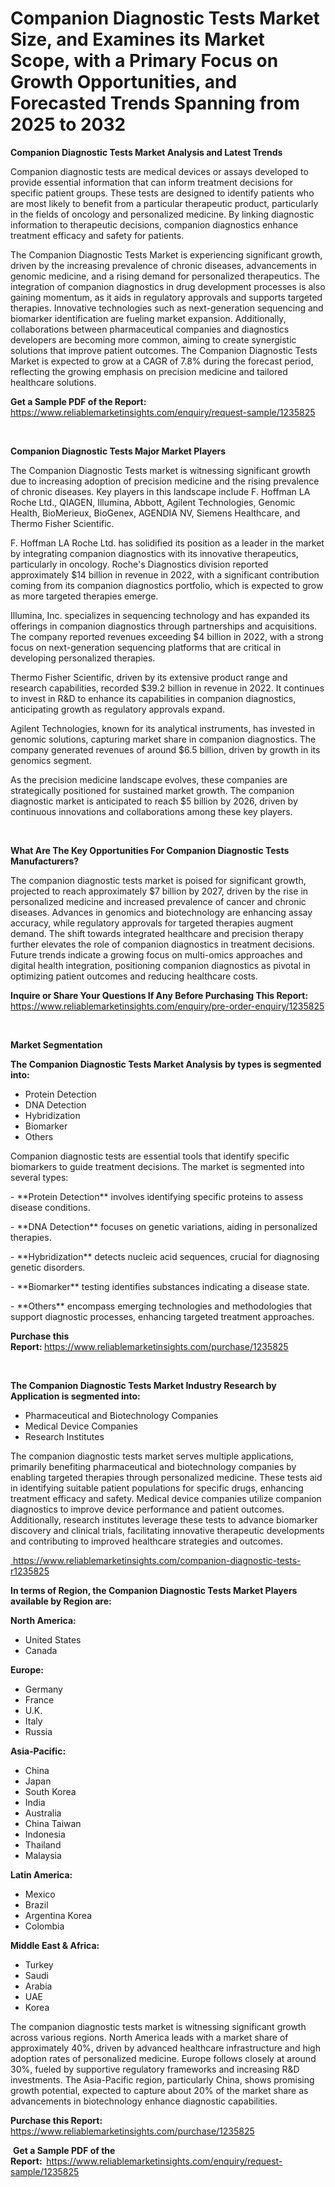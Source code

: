 <p><h1>Companion Diagnostic Tests Market Size, and Examines its Market Scope, with a Primary Focus on Growth Opportunities, and Forecasted Trends Spanning from 2025 to 2032</h1></p><p><strong>Companion Diagnostic Tests Market Analysis and Latest Trends</strong></p>
<p><p>Companion diagnostic tests are medical devices or assays developed to provide essential information that can inform treatment decisions for specific patient groups. These tests are designed to identify patients who are most likely to benefit from a particular therapeutic product, particularly in the fields of oncology and personalized medicine. By linking diagnostic information to therapeutic decisions, companion diagnostics enhance treatment efficacy and safety for patients.</p><p>The Companion Diagnostic Tests Market is experiencing significant growth, driven by the increasing prevalence of chronic diseases, advancements in genomic medicine, and a rising demand for personalized therapeutics. The integration of companion diagnostics in drug development processes is also gaining momentum, as it aids in regulatory approvals and supports targeted therapies. Innovative technologies such as next-generation sequencing and biomarker identification are fueling market expansion. Additionally, collaborations between pharmaceutical companies and diagnostics developers are becoming more common, aiming to create synergistic solutions that improve patient outcomes. The Companion Diagnostic Tests Market is expected to grow at a CAGR of 7.8% during the forecast period, reflecting the growing emphasis on precision medicine and tailored healthcare solutions.</p></p>
<p><strong>Get a Sample PDF of the Report:&nbsp;</strong> <a href="https://www.reliablemarketinsights.com/enquiry/request-sample/1235825?utm_campaign=3290&utm_medium=2&utm_source=Github&utm_content=ia&utm_term=13042025&utm_id=companion-diagnostic-tests">https://www.reliablemarketinsights.com/enquiry/request-sample/1235825</a></p>
<p>&nbsp;</p>
<p><strong>Companion Diagnostic Tests Major Market Players</strong></p>
<p><p>The Companion Diagnostic Tests market is witnessing significant growth due to increasing adoption of precision medicine and the rising prevalence of chronic diseases. Key players in this landscape include F. Hoffman LA Roche Ltd., QIAGEN, Illumina, Abbott, Agilent Technologies, Genomic Health, BioMerieux, BioGenex, AGENDIA NV, Siemens Healthcare, and Thermo Fisher Scientific.</p><p>F. Hoffman LA Roche Ltd. has solidified its position as a leader in the market by integrating companion diagnostics with its innovative therapeutics, particularly in oncology. Roche's Diagnostics division reported approximately $14 billion in revenue in 2022, with a significant contribution coming from its companion diagnostics portfolio, which is expected to grow as more targeted therapies emerge.</p><p>Illumina, Inc. specializes in sequencing technology and has expanded its offerings in companion diagnostics through partnerships and acquisitions. The company reported revenues exceeding $4 billion in 2022, with a strong focus on next-generation sequencing platforms that are critical in developing personalized therapies.</p><p>Thermo Fisher Scientific, driven by its extensive product range and research capabilities, recorded $39.2 billion in revenue in 2022. It continues to invest in R&D to enhance its capabilities in companion diagnostics, anticipating growth as regulatory approvals expand.</p><p>Agilent Technologies, known for its analytical instruments, has invested in genomic solutions, capturing market share in companion diagnostics. The company generated revenues of around $6.5 billion, driven by growth in its genomics segment.</p><p>As the precision medicine landscape evolves, these companies are strategically positioned for sustained market growth. The companion diagnostic market is anticipated to reach $5 billion by 2026, driven by continuous innovations and collaborations among these key players.</p></p>
<p>&nbsp;</p>
<p><strong>What Are The Key Opportunities For Companion Diagnostic Tests Manufacturers?</strong></p>
<p><p>The companion diagnostic tests market is poised for significant growth, projected to reach approximately $7 billion by 2027, driven by the rise in personalized medicine and increased prevalence of cancer and chronic diseases. Advances in genomics and biotechnology are enhancing assay accuracy, while regulatory approvals for targeted therapies augment demand. The shift towards integrated healthcare and precision therapy further elevates the role of companion diagnostics in treatment decisions. Future trends indicate a growing focus on multi-omics approaches and digital health integration, positioning companion diagnostics as pivotal in optimizing patient outcomes and reducing healthcare costs.</p></p>
<p><strong>Inquire or Share Your Questions If Any Before Purchasing This Report:</strong> <a href="https://www.reliablemarketinsights.com/enquiry/pre-order-enquiry/1235825?utm_campaign=3290&utm_medium=2&utm_source=Github&utm_content=ia&utm_term=13042025&utm_id=companion-diagnostic-tests">https://www.reliablemarketinsights.com/enquiry/pre-order-enquiry/1235825</a></p>
<p>&nbsp;</p>
<p><strong>Market Segmentation</strong></p>
<p><strong>The Companion Diagnostic Tests Market Analysis by types is segmented into:</strong></p>
<p><ul><li>Protein Detection</li><li>DNA Detection</li><li>Hybridization</li><li>Biomarker</li><li>Others</li></ul></p>
<p><p>Companion diagnostic tests are essential tools that identify specific biomarkers to guide treatment decisions. The market is segmented into several types: </p><p>- **Protein Detection** involves identifying specific proteins to assess disease conditions.</p><p>- **DNA Detection** focuses on genetic variations, aiding in personalized therapies.</p><p>- **Hybridization** detects nucleic acid sequences, crucial for diagnosing genetic disorders.</p><p>- **Biomarker** testing identifies substances indicating a disease state.</p><p>- **Others** encompass emerging technologies and methodologies that support diagnostic processes, enhancing targeted treatment approaches.</p></p>
<p><strong>Purchase this Report:&nbsp;</strong><a href="https://www.reliablemarketinsights.com/purchase/1235825?utm_campaign=3290&utm_medium=2&utm_source=Github&utm_content=ia&utm_term=13042025&utm_id=companion-diagnostic-tests">https://www.reliablemarketinsights.com/purchase/1235825</a></p>
<p>&nbsp;</p>
<p><strong>The Companion Diagnostic Tests Market Industry Research by Application is segmented into:</strong></p>
<p><ul><li>Pharmaceutical and Biotechnology Companies</li><li>Medical Device Companies</li><li>Research Institutes</li></ul></p>
<p><p>The companion diagnostic tests market serves multiple applications, primarily benefiting pharmaceutical and biotechnology companies by enabling targeted therapies through personalized medicine. These tests aid in identifying suitable patient populations for specific drugs, enhancing treatment efficacy and safety. Medical device companies utilize companion diagnostics to improve device performance and patient outcomes. Additionally, research institutes leverage these tests to advance biomarker discovery and clinical trials, facilitating innovative therapeutic developments and contributing to improved healthcare strategies and outcomes.</p></p>
<p><a href="https://www.reliablemarketinsights.com/companion-diagnostic-tests-r1235825?utm_campaign=3290&utm_medium=2&utm_source=Github&utm_content=ia&utm_term=13042025&utm_id=companion-diagnostic-tests">&nbsp;https://www.reliablemarketinsights.com/companion-diagnostic-tests-r1235825</a></p>
<p><strong>In terms of Region, the Companion Diagnostic Tests Market Players available by Region are:</strong></p>
<p>
    <p> <strong> North America: </strong>
        <ul>
            <li>United States</li>
            <li>Canada</li>
        </ul>
        </p> 
    <p> <strong> Europe: </strong>
        <ul>
            <li>Germany</li>
            <li>France</li>
            <li>U.K.</li>
            <li>Italy</li>
            <li>Russia</li>
        </ul>
        </p> 
    <p> <strong> Asia-Pacific: </strong>
        <ul>
            <li>China</li>
            <li>Japan</li>
            <li>South Korea</li>
            <li>India</li>
            <li>Australia</li>
            <li>China Taiwan</li>
            <li>Indonesia</li>
            <li>Thailand</li>
            <li>Malaysia</li>
        </ul>
        </p> 
    <p> <strong> Latin America: </strong>
        <ul>
            <li>Mexico</li>
            <li>Brazil</li>
            <li>Argentina Korea</li>
            <li>Colombia</li>
        </ul>
        </p> 
    <p> <strong> Middle East & Africa: </strong>
        <ul>
            <li>Turkey</li>
            <li>Saudi</li>
            <li>Arabia</li>
            <li>UAE</li>
            <li>Korea</li>
        </ul>
    </p>
    </p>
<p><p>The companion diagnostic tests market is witnessing significant growth across various regions. North America leads with a market share of approximately 40%, driven by advanced healthcare infrastructure and high adoption rates of personalized medicine. Europe follows closely at around 30%, fueled by supportive regulatory frameworks and increasing R&D investments. The Asia-Pacific region, particularly China, shows promising growth potential, expected to capture about 20% of the market share as advancements in biotechnology enhance diagnostic capabilities.</p></p>
<p><strong>Purchase this Report: </strong><a href="https://www.reliablemarketinsights.com/purchase/1235825?utm_campaign=3290&utm_medium=2&utm_source=Github&utm_content=ia&utm_term=13042025&utm_id=companion-diagnostic-tests">https://www.reliablemarketinsights.com/purchase/1235825</a></p>
<p>&nbsp;<strong>Get a Sample PDF of the Report:&nbsp;&nbsp;</strong><a href="https://www.reliablemarketinsights.com/enquiry/request-sample/1235825?utm_campaign=3290&utm_medium=2&utm_source=Github&utm_content=ia&utm_term=13042025&utm_id=companion-diagnostic-tests">https://www.reliablemarketinsights.com/enquiry/request-sample/1235825</a></p>
<p><strong></strong></p>
<p><p></p><p></p><p></p></p>